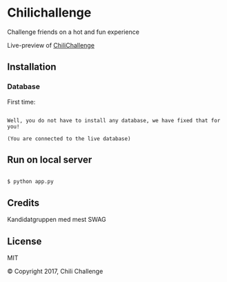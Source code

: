 # Chilichallenge

Challenge friends on a hot and fun experience

Live-preview of [ChiliChallenge](https://chilichallenge.herokuapp.com)



## Installation

### Database
First time:
```command

Well, you do not have to install any database, we have fixed that for you!

(You are connected to the live database)

```


## Run on local server

```command

$ python app.py

```

## Credits

Kandidatgruppen med mest SWAG

## License
MIT

© Copyright 2017, Chili Challenge
